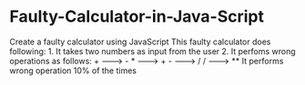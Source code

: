 # Faulty-Calculator-in-Java-Script
Create a faulty calculator using JavaScript  This faulty calculator does following: 1. It takes two numbers as input from the user 2. It perfoms wrong operations as follows:  + ---> - * ---> + - ---> / / ---> **   It performs wrong operation 10% of the times
